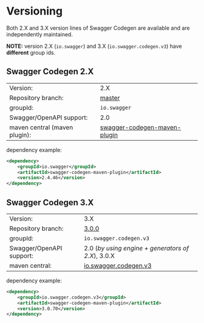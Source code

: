 # Versioning

Both 2.X and 3.X version lines of Swagger Codegen are available and are independently maintained.

**NOTE:** version 2.X (`io.swagger`) and 3.X (`io.swagger.codegen.v3`) have **different** group ids.

## Swagger Codegen 2.X

|||
|----|-----|
|Version:| 2.X|
|Repository branch:|[master](https://github.com/swagger-api/swagger-codegen/tree/master)|
|groupId:| `io.swagger`|
|Swagger/OpenAPI support:| 2.0|
|maven central (maven plugin):|[swagger-codegen-maven-plugin](https://mvnrepository.com/artifact/io.swagger/swagger-codegen-maven-plugin)|

dependency example:

```xml
<dependency>
    <groupId>io.swagger</groupId>
    <artifactId>swagger-codegen-maven-plugin</artifactId>
    <version>2.4.46</version>
</dependency>
```

## Swagger Codegen 3.X

|||
|----|-----|
|Version:| 3.X|
|Repository branch:|[3.0.0](https://github.com/swagger-api/swagger-codegen/tree/3.0.0)|
|groupId:| `io.swagger.codegen.v3`|
|Swagger/OpenAPI support:| 2.0 (_by using engine + generators of 2.X_), 3.0.X|
|maven central:|[io.swagger.codegen.v3](https://mvnrepository.com/artifact/io.swagger.codegen.v3)

dependency example:

```xml
<dependency>
    <groupId>io.swagger.codegen.v3</groupId>
    <artifactId>swagger-codegen-maven-plugin</artifactId>
    <version>3.0.70</version>
</dependency>
```
